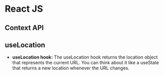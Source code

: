 # React JS

## Context API

## useLocation

- **useLocation hook:** The useLocation hook returns the location object that represents the current URL. You can think about it like a useState that returns a new location whenever the URL changes.